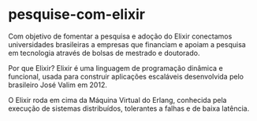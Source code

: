 # pesquise-com-elixir

Com objetivo de fomentar a pesquisa e adoção do Elixir conectamos universidades brasileiras 
a empresas que financiam e apoiam a pesquisa em tecnologia através de bolsas de mestrado e doutorado.

Por que Elixir?
Elixir é uma linguagem de programação dinâmica e funcional, 
usada para construir aplicações escaláveis desenvolvida pelo brasileiro José Valim em 2012.

O Elixir roda em cima da Máquina Virtual do Erlang, conhecida pela execução de sistemas distribuídos, 
tolerantes a falhas e de baixa latência.
